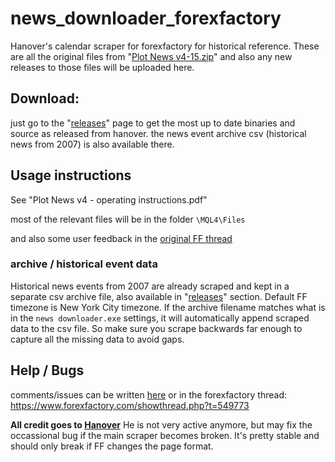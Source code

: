 # news_downloader_forexfactory
Hanover's calendar scraper for forexfactory for historical reference.   These are all the original files from "[Plot News v4-15.zip](https://github.com/4evermaat/news_downloader_forexfactory/releases/)" and also any new releases to those files will be uploaded here.

## Download: 

just go to the "[releases](https://github.com/4evermaat/news_downloader_forexfactory/releases/)" page to get the most up to date binaries and source as released from hanover. the news event archive csv (historical news from 2007) is also available there.

## Usage instructions

See "Plot News v4 - operating instructions.pdf"

most of the relevant files will be in the folder `\MQL4\Files`

and also some user feedback in the [original FF thread](https://www.forexfactory.com/showthread.php?t=549773)


### archive / historical event data

Historical news events from 2007 are already scraped and kept in a separate csv archive file, also available in "[releases](https://github.com/4evermaat/news_downloader_forexfactory/releases/)" section.  Default FF timezone is New York City timezone.  If the archive filename matches what is in the `news downloader.exe` settings, it will automatically append scraped data to the csv file.   So make sure you scrape backwards far enough to capture all the missing data to avoid gaps.


## Help / Bugs

comments/issues can be written [here](https://github.com/4evermaat/news_downloader_forexfactory/issues) or in the forexfactory thread: https://www.forexfactory.com/showthread.php?t=549773 

**All credit goes to [Hanover](https://www.forexfactory.com/hanover)**  He is not very active anymore, but may fix the occassional bug if the main scraper becomes broken.   It's pretty stable and should only break if FF changes the page format.


